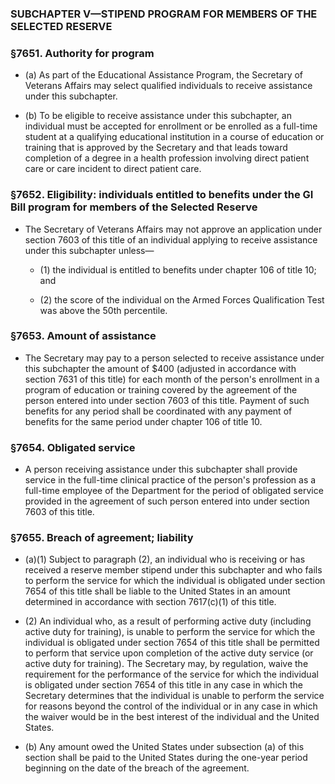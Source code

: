 ### SUBCHAPTER V—STIPEND PROGRAM FOR MEMBERS OF THE SELECTED RESERVE

### §7651. Authority for program
* (a) As part of the Educational Assistance Program, the Secretary of Veterans Affairs may select qualified individuals to receive assistance under this subchapter.

* (b) To be eligible to receive assistance under this subchapter, an individual must be accepted for enrollment or be enrolled as a full-time student at a qualifying educational institution in a course of education or training that is approved by the Secretary and that leads toward completion of a degree in a health profession involving direct patient care or care incident to direct patient care.

### §7652. Eligibility: individuals entitled to benefits under the GI Bill program for members of the Selected Reserve
* The Secretary of Veterans Affairs may not approve an application under section 7603 of this title of an individual applying to receive assistance under this subchapter unless—

  * (1) the individual is entitled to benefits under chapter 106 of title 10; and

  * (2) the score of the individual on the Armed Forces Qualification Test was above the 50th percentile.

### §7653. Amount of assistance
* The Secretary may pay to a person selected to receive assistance under this subchapter the amount of $400 (adjusted in accordance with section 7631 of this title) for each month of the person's enrollment in a program of education or training covered by the agreement of the person entered into under section 7603 of this title. Payment of such benefits for any period shall be coordinated with any payment of benefits for the same period under chapter 106 of title 10.

### §7654. Obligated service
* A person receiving assistance under this subchapter shall provide service in the full-time clinical practice of the person's profession as a full-time employee of the Department for the period of obligated service provided in the agreement of such person entered into under section 7603 of this title.

### §7655. Breach of agreement; liability
* (a)(1) Subject to paragraph (2), an individual who is receiving or has received a reserve member stipend under this subchapter and who fails to perform the service for which the individual is obligated under section 7654 of this title shall be liable to the United States in an amount determined in accordance with section 7617(c)(1) of this title.

* (2) An individual who, as a result of performing active duty (including active duty for training), is unable to perform the service for which the individual is obligated under section 7654 of this title shall be permitted to perform that service upon completion of the active duty service (or active duty for training). The Secretary may, by regulation, waive the requirement for the performance of the service for which the individual is obligated under section 7654 of this title in any case in which the Secretary determines that the individual is unable to perform the service for reasons beyond the control of the individual or in any case in which the waiver would be in the best interest of the individual and the United States.

* (b) Any amount owed the United States under subsection (a) of this section shall be paid to the United States during the one-year period beginning on the date of the breach of the agreement.